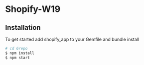 # Shopify-W19


Installation
------------
To get started add shopify_app to your Gemfile and bundle install

``` sh
# cd Grepo
$ npm install
$ npm start
```
